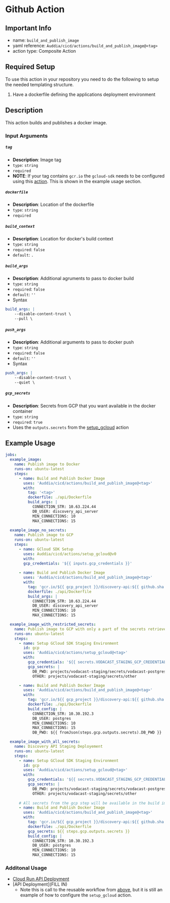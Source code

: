 # Github Action

## Important Info
* name: `build_and_publish_image`
* yaml reference: `Auddia/cicd/actions/build_and_publish_image@<tag>`
* action type: Composite Action

## Required Setup
To use this action in your repository you need to do the following to setup the needed templating structure.

1. Have a dockerfile defining the applications deployment environment

## Description
This action builds and publishes a docker image.

### Input Arguments

##### `tag`
* **Description**: Image tag
* `type`: `string`
* `required`
* **NOTE**: If your tag contains `gcr.io` the `gcloud-sdk` needs to be configured using this [action](../setup_gcloud/README.md). This is shown in the example usage section.

##### `dockerfile`
* **Description**: Location of the dockerfile
* `type`: `string`
* `required`

##### `build_context`
* **Description**: Location for docker's build context
* `type`: `string`
* `required`: `false`
* `default`: `.`

##### `build_args`
* **Description**: Additional agruments to pass to docker build
* `type`: `string`
* `required`: `false`
* `default`: `''`
* Syntax
```yaml
build_args: |
    --disable-content-trust \
    --pull \
```

##### `push_args`
* **Description**: Additional arguments to pass to docker push
* `type`: `string`
* `required`: `false`
* `default`: `''`
* Syntax
```yaml
push_args: |
    --disable-content-trust \
    --quiet \
```

##### `gcp_secrets`
* **Description**: Secrets from GCP that you want available in the docker container
* `type`: `string`
* `required`: `true`
* Uses the `outputs.secrets` from the [setup_gcloud](../../actions/setup_gcloud/README.md) action

## Example Usage

```yaml
jobs:
  example_image:
    name: Publish image to Docker
    runs-on: ubuntu-latest
    steps:  
      - name: Build and Publish Docker Image
        uses: 'Auddia/cicd/actions/build_and_publish_image@<tag>'
        with:
          tag: '<tag>'
          dockerfile: ./api/Dockerfile
          build_args: |
            CONNECTION_STR: 10.63.224.44
            DB_USER: discovery_api_server
            MIN_CONNECTIONS: 10
            MAX_CONNECTIONS: 15
  
  example_image_no_secrets:
    name: Publish image to GCP
    runs-on: ubuntu-latest
    steps:
      - name: GCloud SDK Setup
        uses: Auddia/cicd/actions/setup_gcloud@v0
        with:
        gcp_credentials: '${{ inputs.gcp_credentials }}'
    
      - name: Build and Publish Docker Image
        uses: 'Auddia/cicd/actions/build_and_publish_image@<tag>'
        with:
          tag: 'gcr.io/${{ gcp_project }}/discovery-api:${{ github.sha }}'
          dockerfile: ./api/Dockerfile
          build_args: |
            CONNECTION_STR: 10.63.224.44
            DB_USER: discovery_api_server
            MIN_CONNECTIONS: 10
            MAX_CONNECTIONS: 15

  example_image_with_restricted_secrets:
    name: Publish image to GCP with only a part of the secrets retrieved
    runs-on: ubuntu-latest
    steps:
      - name: Setup GCloud SDK Staging Environment
        id: gcp
        uses: 'Auddia/cicd/actions/setup_gcloud@<tag>'
        with:
          gcp_credentials: '${{ secrets.VODACAST_STAGING_GCP_CREDENTIALS }}'
          gcp_secrets: |
            DB_PWD: projects/vodacast-staging/secrets/vodacast-postgres-password
            OTHER: projects/vodacast-staging/secrets/other

      - name: Build and Publish Docker Image
        uses: 'Auddia/cicd/actions/build_and_publish_image@<tag>'
        with:
          tag: 'gcr.io/${{ gcp_project }}/discovery-api:${{ github.sha }}'
          dockerfile: ./api/Dockerfile
          build_config: |
            CONNECTION_STR: 10.30.192.3
            DB_USER: postgres
            MIN_CONNECTIONS: 10
            MAX_CONNECTIONS: 15
            DB_PWD: ${{ fromJson(steps.gcp.outputs.secrets).DB_PWD }}

  example_image_with_all_secrets:
    name: Discovery API Staging Deployement
    runs-on: ubuntu-latest
    steps:
      - name: Setup GCloud SDK Staging Environment
        id: gcp
        uses: 'Auddia/cicd/actions/setup_gcloud@<tag>'
        with:
          gcp_credentials: '${{ secrets.VODACAST_STAGING_GCP_CREDENTIALS }}'
          gcp_secrets: |
            DB_PWD: projects/vodacast-staging/secrets/vodacast-postgres-password
            OTHER: projects/vodacast-staging/secrets/other
            
      # All secrets from the gcp step will be available in the build image as --build-args
      - name: Build and Publish Docker Image
        uses: 'Auddia/cicd/actions/build_and_publish_image@<tag>'
        with:
          tag: 'gcr.io/${{ gcp_project }}/discovery-api:${{ github.sha }}'
          dockerfile: ./api/Dockerfile
          gcp_secrets: ${{ steps.gcp.outputs.secrets }}
          build_config: |
            CONNECTION_STR: 10.30.192.3
            DB_USER: postgres
            MIN_CONNECTIONS: 10
            MAX_CONNECTIONS: 15
```

### Additonal Usage
* [Cloud Run API Deployment](../../.github/workflows/cloud_run_api_deployment.yml)
* [API Deployment](FILL IN)
  * Note this is call to the reusable workflow from [above](../../.github/workflows/cloud_run_api_deployment.yml), but it is still an example of how to configure the `setup_gcloud` action. 